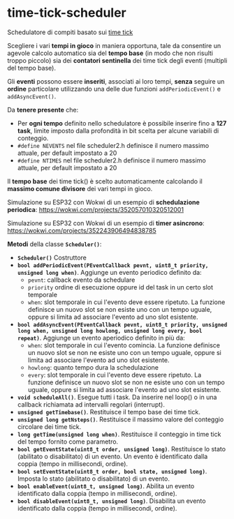 # time-tick-scheduler

Schedulatore di compiti basato sui [time tick](https://github.com/sebastianomelita/ArduinoBareMetal/blob/master/tasksched.md)

Scegliere i vari **tempi in gioco** in maniera opportuna, tale da consentire un agevole calcolo automatico sia del **tempo base** (in modo che non risulti troppo piccolo) sia dei **contatori sentinella** dei time tick degli eventi (multipli del tempo base).

Gli **eventi** possono essere **inseriti**, associati ai loro tempi, **senza** seguire un **ordine** particolare utilizzando una delle due funzioni ```addPeriodicEvent()``` e ```addAsyncEvent()```. 

Da **tenere presente** che:
- Per **ogni tempo** definito nello schedulatore è possibile inserire fino a **127 task**, limite imposto dalla profondità in bit scelta per alcune variabili di conteggio.
- ```#define NEVENTS``` nel file scheduler2.h definisce il numero massimo attuale, per default impostato a 20
- ```#define NTIMES``` nel file scheduler2.h definisce il numero massimo attuale, per default impostato a 20

Il **tempo base** dei time tick() è scelto automaticamente calcolando il **massimo comune divisore** dei vari tempi in gioco.

Simulazione su ESP32 con Wokwi di un esempio di **schedulazione periodica**: https://wokwi.com/projects/352057010320512001

Simulazione su ESP32 con Wokwi di un esempio di **timer asincrono**: https://wokwi.com/projects/352243906494838785

**Metodi** della classe **```Scheduler()```**:		
    		
- **```Scheduler()```** Costruttore
- **```bool addPeriodicEvent(PEventCallback pevnt, uint8_t priority, unsigned long when)```**. Aggiunge un evento periodico definito da:
	- ```pevnt```: callback evento da schedulare
	- ```priority``` ordine di esecuzione oppure id del task in un certo slot temporale
	- ```when```: slot temporale in cui l'evento deve essere ripetuto. La funzione definisce un nuovo slot se non esiste uno con un tempo uguale, oppure si limita ad associare l'evento ad uno slot esistente. 
- **```bool addAsyncEvent(PEventCallback pevnt, uint8_t priority, unsigned long when, unsigned long howlong, unsigned long every, bool repeat)```**. Aggiunge un evento aperiodico definito in più da:
	- ```when```: slot temporale in cui l'evento comincia. La funzione definisce un nuovo slot se non ne esiste uno con un tempo uguale, oppure si limita ad associare l'evento ad uno slot esistente. 
	- ```howlong```: quanto tempo dura la schedulazione
	- ```every```: slot temporale in cui l'evento deve essere ripetuto. La funzione definisce un nuovo slot se non ne esiste uno con un tempo uguale, oppure si limita ad associare l'evento ad uno slot esistente.
- **```void scheduleAll()```**. Esegue tutti i task. Da inserire nel loop() o in una callback richiamata ad intervalli regolari (interrupt).
- **```unsigned getTimebase()```**. Restituisce il tempo base dei time tick.
- **```unsigned long getNsteps()```**. Restituisce il massimo valore del conteggio circolare dei time tick.
- **```long getTime(unsigned long when)```**. Restituisce il conteggio in time tick del tempo fornito come parametro.
- **```bool getEventState(uint8_t order, unsigned long)```**. Restituisce lo stato (abilitato o disabilitato) di un evento. Un evento è identificato dalla coppia (tempo in millisecondi, ordine).
- **```bool setEventState(uint8_t order, bool state, unsigned long)```**. Imposta lo stato (abilitato o disabilitato) di un evento.
- **```bool enableEvent(uint8_t, unsigned long)```**. Abilita un evento identificato dalla coppia (tempo in millisecondi, ordine).
- **```bool disableEvent(uint8_t, unsigned long)```**. Disabilita un evento identificato dalla coppia (tempo in millisecondi, ordine).
